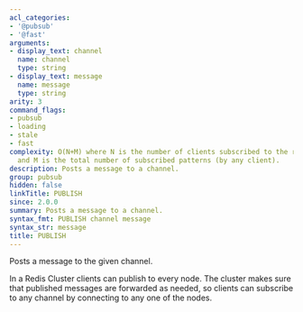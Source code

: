 ```yaml
---
acl_categories:
- '@pubsub'
- '@fast'
arguments:
- display_text: channel
  name: channel
  type: string
- display_text: message
  name: message
  type: string
arity: 3
command_flags:
- pubsub
- loading
- stale
- fast
complexity: O(N+M) where N is the number of clients subscribed to the receiving channel
  and M is the total number of subscribed patterns (by any client).
description: Posts a message to a channel.
group: pubsub
hidden: false
linkTitle: PUBLISH
since: 2.0.0
summary: Posts a message to a channel.
syntax_fmt: PUBLISH channel message
syntax_str: message
title: PUBLISH
---
```

Posts a message to the given channel.

In a Redis Cluster clients can publish to every node. The cluster makes sure
that published messages are forwarded as needed, so clients can subscribe to any
channel by connecting to any one of the nodes.
